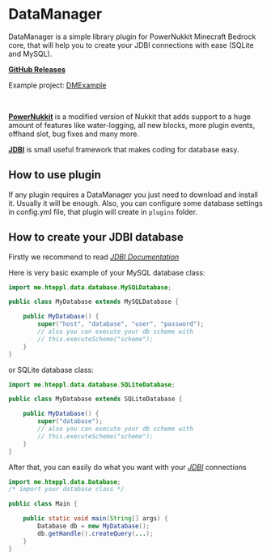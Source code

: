 # DataManager

DataManager is a simple library plugin for PowerNukkit Minecraft Bedrock core, that will help you to create your JDBI
connections with ease (SQLite and MySQL).

[**GitHub Releases**](https://github.com/hteppl/DataManager/releases)

Example project: [DMExample](https://github.com/hteppl/DMExample)

<br>

[**PowerNukkit**](https://github.com/PowerNukkit/PowerNukkit) is a modified version of Nukkit that adds support to a
huge amount of features like water-logging, all new blocks, more plugin events, offhand slot, bug fixes and many more.

[**JDBI**](https://jdbi.org) is small useful framework that makes coding for database easy.

## How to use plugin

If any plugin requires a DataManager you just need to download and install it. Usually it will be enough. Also, you can
configure some database settings in config.yml file, that plugin will create in `plugins` folder.

## How to create your JDBI database

Firstly we recommend to read [*JDBI Documentation*](https://jdbi.org)

Here is very basic example of your MySQL database class:

```java
import me.hteppl.data.database.MySQLDatabase;

public class MyDatabase extends MySQLDatabase {

    public MyDatabase() {
        super("host", "database", "user", "password");
        // also you can execute your db scheme with 
        // this.executeScheme("scheme");
    }
}
```

or SQLite database class:

```java
import me.hteppl.data.database.SQLiteDatabase;

public class MyDatabase extends SQLiteDatabase {

    public MyDatabase() {
        super("database");
        // also you can execute your db scheme with 
        // this.executeScheme("scheme");
    }
}
```

After that, you can easily do what you want with your [*JDBI*](https://jdbi.org) connections

```java
import me.hteppl.data.Database;
/* import your database class */

public class Main {

    public static void main(String[] args) {
        Database db = new MyDatabase();
        db.getHandle().createQuery(...);
    }
}
```
